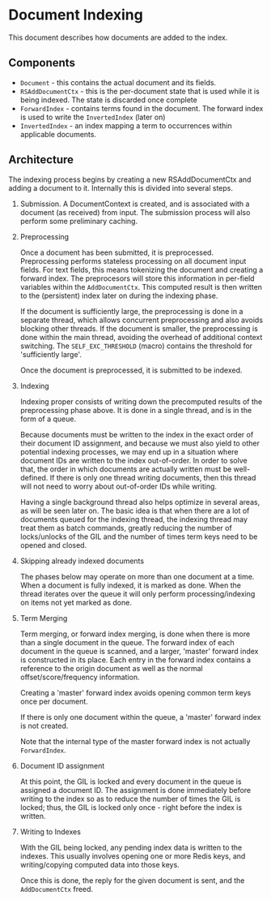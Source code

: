 # Document Indexing

This document describes how documents are added to the index.

## Components

* `Document` - this contains the actual document and its fields.
* `RSAddDocumentCtx` - this is the per-document state that is used while it
  is being indexed. The state is discarded once complete
* `ForwardIndex` - contains terms found in the document. The forward index
  is used to write the `InvertedIndex` (later on)
* `InvertedIndex` - an index mapping a term to occurrences within applicable
  documents.

##  Architecture

The indexing process begins by creating a new RSAddDocumentCtx and adding a
document to it. Internally this is divided into several steps.


1. Submission.
   A DocumentContext is created, and is associated with a document (as received)
   from input. The submission process will also perform some preliminary caching.

2. Preprocessing

   Once a document has been submitted, it is preprocessed. Preprocessing performs
   stateless processing on all document input fields. For text fields, this
   means tokenizing the document and creating a forward index. The preprocesors
   will store this information in per-field variables within the `AddDocumentCtx`.
   This computed result is then written to the (persistent) index later on during
   the indexing phase.

   If the document is sufficiently large, the preprocessing is done in a separate
   thread, which allows concurrent preprocessing and also avoids blocking other
   threads. If the document is smaller, the preprocessing is done within the main
   thread, avoiding the overhead of additional context switching.
   The `SELF_EXC_THRESHOLD` (macro) contains the threshold for 'sufficiently large'.

   Once the document is preprocessed,  it is submitted to be indexed.

3. Indexing

   Indexing proper consists of writing down the precomputed results of the
   preprocessing phase above. It is done in a single thread, and is in the form
   of a queue.

   Because documents must be written to the index in the exact order of their
   document ID assignment, and because we must also yield to other potential
   indexing processes, we may end up in a situation where document IDs are written
   to the index out-of-order. In order to solve that, the order in which documents
   are actually written must be well-defined. If there is only one thread writing
   documents, then this thread will not need to worry about out-of-order IDs
   while writing.

   Having a single background thread also helps optimize in several areas, as
   will be seen later on. The basic idea is that when there are a lot of
   documents queued for the indexing thread, the indexing thread may treat them
   as batch commands, greatly reducing the number of locks/unlocks of the GIL
   and the number of times term keys need to be opened and closed.

4. Skipping already indexed documents

   The phases below may operate on more than one document at a time. When a document
   is fully indexed, it is marked as done. When the thread iterates over the queue
   it will only perform processing/indexing on items not yet marked as done.

5. Term Merging

   Term merging, or forward index merging, is done when there is more than a
   single document in the queue. The forward index of each document in the queue
   is scanned, and a larger, 'master' forward index is constructed in its place.
   Each entry in the forward index contains a reference to the origin document
   as well as the normal offset/score/frequency information.
   
   Creating a 'master' forward index avoids opening common term keys once per
   document.

   If there is only one document within the queue, a 'master' forward index
   is not created.

   Note that the internal type of the master forward index is not actually
   `ForwardIndex`.

6. Document ID assignment
   
   At this point, the GIL is locked and every document in the queue is assigned
   a document ID. The assignment is done immediately before writing to the index
   so as to reduce the number of times the GIL is locked; thus, the GIL is
   locked only once - right before the index is written.

7. Writing to Indexes

   With the GIL being locked, any pending index data is written to the indexes.
   This usually involves opening one or more Redis keys, and writing/copying
   computed data into those keys.

   Once this is done, the reply for the given document is sent, and the
   `AddDocumentCtx` freed.
